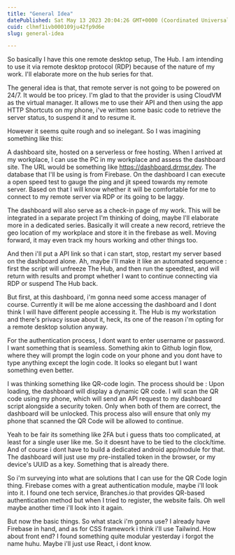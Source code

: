 ```yaml
---
title: "General Idea"
datePublished: Sat May 13 2023 20:04:26 GMT+0000 (Coordinated Universal Time)
cuid: clhmf1ivb000109ju42fp9d6e
slug: general-idea

---
```


So basically I have this one remote desktop setup, The Hub. I am intending to use it via remote desktop protocol (RDP) because of the nature of my work. I'll elaborate more on the hub series for that.

The general idea is that, that remote server is not going to be powered on 24/7. It would be too pricey. I'm glad to that the provider is using CloudVM as the virtual manager. It allows me to use their API and then using the app HTTP Shortcuts on my phone, i've written some basic code to retrieve the server status, to suspend it and to resume it.

However it seems quite rough and so inelegant. So I was imagining something like this:

A dashboard site, hosted on a serverless or free hosting. When I arrived at my workplace, I can use the PC in my workplace and assess the dashboard site. The URL would be something like https://dashboard.drmsr.dev. The database that I'll be using is from Firebase. On the dashboard I can execute a open speed test to gauge the ping and jit speed towards my remote server. Based on that I will know whether it will be comfortable for me to connect to my remote server via RDP or its going to be laggy.

The dashboard will also serve as a check-in page of my work. This will be integrated in a separate project I'm thinking of doing, maybe I'll elaborate more in a dedicated series. Basically it will create a new record, retrieve the geo location of my workplace and store it in the firebase as well. Moving forward, it may even track my hours working and other things too.

And then i'll put a API link so that i can start, stop, restart my server based on the dashboard alone. Ah, maybe i'll make it like an automated sequence : first the script will unfreeze The Hub, and then run the speedtest, and will return with results and prompt whether I want to continue connecting via RDP or suspend The Hub back.

But first, at this dashboard, i'm gonna need some access manager of course. Currently it will be me alone accessing the dashboard and I dont think I will have different people accessing it. The Hub is my workstation and there's privacy issue about it, heck, its one of the reason i'm opting for a remote desktop solution anyway.

For the authentication process, I dont want to enter username or password. I want something that is seamless. Something akin to Github login flow, where they will prompt the login code on your phone and you dont have to type anything except the login code. It looks so elegant but I want something even better.

I was thinking something like QR-code login. The process should be : Upon loading, the dashboard will display a dynamic QR code. I will scan the QR code using my phone, which will send an API request to my dashboard script alongside a security token. Only when both of them are correct, the dashboard will be unlocked. This process also will ensure that only my phone that scanned the QR Code will be allowed to continue.

Yeah to be fair its something like 2FA but i guess thats too complicated, at least for a single user like me. So it doesnt have to be tied to the clock/time. And of course i dont have to build a dedicated android app/module for that. The dashboard will just use my pre-installed token in the browser, or my device's UUID as a key. Something that is already there.

So i'm surveying into what are solutions that I can use for the QR Code login thing. Firebase comes with a great authentication module, maybe i'll look into it. I found one tech service, Branches.io that provides QR-based authentication method but when I tried to register, the website fails. Oh well maybe another time i'll look into it again.

But now the basic things. So what stack i'm gonna use? I already have Firebase in hand, and as for CSS framework i think i'll use Tailwind. How about front end? I found something quite modular yesterday i forgot the name huhu. Maybe i'll just use React, i dont know.